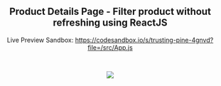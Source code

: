 <h2 style="text-align: center;">Product Details Page - Filter product without refreshing using ReactJS</h2>

<p style="text-align: center;">Live Preview Sandbox: <a href="https://codesandbox.io/s/trusting-pine-4gnvd?file=/src/App.js">https://codesandbox.io/s/trusting-pine-4gnvd?file=/src/App.js</a></p>

<br />


<p style="text-align: center;"><img src="https://i.imgur.com/6s7TCGu.jpg"></p>
